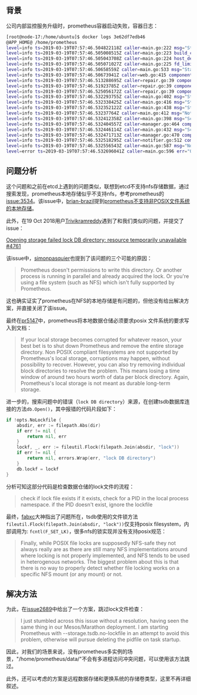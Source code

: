 ## 背景

公司内部监控服务升级时，prometheus容器启动失败，容器日志：

```bash
[root@node-17:/home/ubuntu]$ docker logs 3e62df7edb46
@APP_HOME@ /home/prometheus
level=info ts=2019-03-19T07:57:46.504822118Z caller=main.go:222 msg="Starting Prometheus" version="(version=2.3.2, branch=HEAD, revision=71af5e29e815795e9dd14742ee7725682fa14b7b)"
level=info ts=2019-03-19T07:57:46.505008515Z caller=main.go:223 build_context="(go=go1.10.3, user=root@5258e0bd9cc1, date=20180712-14:02:52)"
level=info ts=2019-03-19T07:57:46.505043708Z caller=main.go:224 host_details="(Linux 3.10.0-693.21.1.el7.x86_64 #1 SMP Thu Feb 14 14:47:28 CST 2019 x86_64 umeops-dbmonitor-umeops-dbmonitoradaptor-ms-1-8cd4q (none))"
level=info ts=2019-03-19T07:57:46.505071027Z caller=main.go:225 fd_limits="(soft=65536, hard=65536)"
level=info ts=2019-03-19T07:57:46.50658559Z caller=main.go:533 msg="Starting TSDB ..."
level=info ts=2019-03-19T07:57:46.50673941Z caller=web.go:415 component=web msg="Start listening for connections" address=0.0.0.0:9090
level=info ts=2019-03-19T07:57:46.513288695Z caller=repair.go:39 component=tsdb msg="found healthy block" mint=1552953600000 maxt=1552960800000 ulid=01D69Y8GKK7JHYM175MPP1TWB9
level=info ts=2019-03-19T07:57:46.51923785Z caller=repair.go:39 component=tsdb msg="found healthy block" mint=1552960800000 maxt=1552968000000 ulid=01D6A547VTX2Q578NB05115078
level=info ts=2019-03-19T07:57:46.525056172Z caller=repair.go:39 component=tsdb msg="found healthy block" mint=1552968000000 maxt=1552975200000 ulid=01D6ABZZ41Z6VDEPJGXGY08AYE
level=info ts=2019-03-19T07:57:46.532293755Z caller=main.go:402 msg="Stopping scrape discovery manager..."
level=info ts=2019-03-19T07:57:46.532338425Z caller=main.go:416 msg="Stopping notify discovery manager..."
level=info ts=2019-03-19T07:57:46.532352122Z caller=main.go:438 msg="Stopping scrape manager..."
level=info ts=2019-03-19T07:57:46.53237764Z caller=main.go:412 msg="Notify discovery manager stopped"
level=info ts=2019-03-19T07:57:46.532412358Z caller=main.go:398 msg="Scrape discovery manager stopped"
level=info ts=2019-03-19T07:57:46.532404557Z caller=manager.go:464 component="rule manager" msg="Stopping rule manager..."
level=info ts=2019-03-19T07:57:46.532446114Z caller=main.go:432 msg="Scrape manager stopped"
level=info ts=2019-03-19T07:57:46.532471713Z caller=manager.go:470 component="rule manager" msg="Rule manager stopped"
level=info ts=2019-03-19T07:57:46.532518295Z caller=notifier.go:512 component=notifier msg="Stopping notification manager..."
level=info ts=2019-03-19T07:57:46.532556543Z caller=main.go:587 msg="Notifier manager stopped"
level=error ts=2019-03-19T07:57:46.532696041Z caller=main.go:596 err="Opening storage failed lock DB directory: resource temporarily unavailable"
```

## 问题分析

这个问题和之前在etcd上遇到的问题类似，联想到etcd不支持nfs存储数据，通过搜索发现，prometheus本地存储似乎不支持nfs，参考prometheus的[issue:3534](https://github.com/prometheus/prometheus/issues/3534)。该issue中，[brian-brazil](https://github.com/brian-brazil)提到[prometheus不支持非POSIX文件系统的本地存储](https://github.com/prometheus/prometheus/issues/3534#issuecomment-348598966)。

此外，在19 Oct 2018用户[Trivikramreddy](https://github.com/Trivikramreddy)遇到了和我们类似的问题，并提交了issue：

[Opening storage failed lock DB directory: resource temporarily unavailable #4761](https://github.com/prometheus/prometheus/issues/4761)

该issue中，[simonpasquier](https://github.com/simonpasquier)也提到了该问题的三个可能的原因：

> Prometheus doesn't permissions to write this directory.
> Or another process is running in parallel and already acquired the lock.
> Or you're using a file system (such as NFS) which isn't fully supported by Prometheus.

这也确实证实了prometheus在NFS的本地存储是有问题的，但他没有给出解决方案，并直接关闭了该issue。

最终在[pr5147](https://github.com/prometheus/prometheus/pull/5147)中，prometheus将本地数据仓储必须要求posix 文件系统的要求写入到文档：

> If your local storage becomes corrupted for whatever reason, your best bet is to shut down Prometheus and remove the entire storage directory. Non POSIX compliant filesystems are not supported by Prometheus's local storage, corruptions may happen, without possibility to recover. However, you can also try removing individual block directories to resolve the problem. This means losing a time window of around two hours worth of data per block directory. Again, Prometheus's local storage is not meant as durable long-term storage.

进一步的，搜索问题中的错误（`lock DB directory`）来源，在创建tsdb数据库连接的方法`db.Open()`，其中报错的代码片段如下：

```go
if !opts.NoLockfile {
    absdir, err := filepath.Abs(dir)
    if err != nil {
        return nil, err
    }
    lockf, _, err := fileutil.Flock(filepath.Join(absdir, "lock"))
    if err != nil {
        return nil, errors.Wrap(err, "lock DB directory")
    }
    db.lockf = lockf
}
```

分析可知这部分代码是检查数据仓储的lock文件的流程：

> check if lock file exists
> if it exists, check for a PID in the local process namespace. if the PID doesn't exist, ignore the lockfile

最终，[fabxc](https://github.com/fabxc)大神指出了问题所在，tsdb使用的文件锁方法 `fileutil.Flock(filepath.Join(absdir, "lock"))`仅支持posix filesystem，内部调用为: `fcntl(F_SET_LK)`，很多nfs的锁实现并没有支持posix规范：

> Finally, while POSIX file locks are supposedly NFS-safe they not always really are as there are still many NFS implementations around where locking is not properly implemented, and NFS tends to be used in heterogenous networks. The biggest problem about this is that there is no way to properly detect whether file locking works on a specific NFS mount (or any mount) or not.

## 解决方法

为此，在[issue2689](https://github.com/prometheus/prometheus/issues/2689)中给出了一个方案，跳过lock文件检查：

> I just stumbled across this issue without a resolution, having seen the same thing in our Mesos/Marathon deployment. I am starting Prometheus with --storage.tsdb.no-lockfile in an attempt to avoid this problem, otherwise will pursue deleting the pidfile on task startup.

因此，对我们的场景来说，没有prometheus多实例的场景，"/home/prometheus/data/"不会有多进程访问冲突问题，可以使用该方法跳过。

此外，还可以考虑的方案是远程数据存储和更换系统的存储卷类型，这里不再详细叙述。
